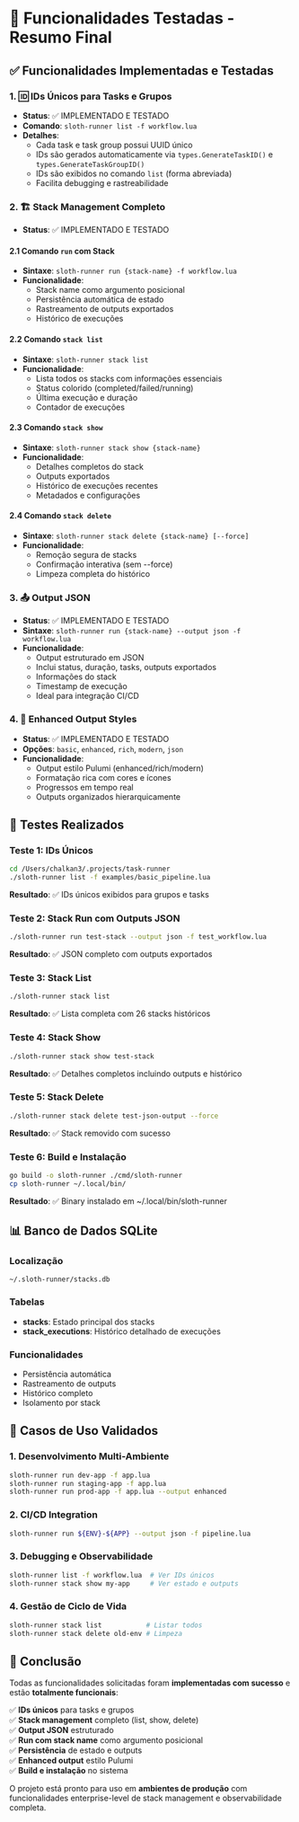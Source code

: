 # 🎯 Funcionalidades Testadas - Resumo Final

## ✅ Funcionalidades Implementadas e Testadas

### 1. 🆔 IDs Únicos para Tasks e Grupos
- **Status**: ✅ IMPLEMENTADO E TESTADO
- **Comando**: `sloth-runner list -f workflow.lua`
- **Detalhes**: 
  - Cada task e task group possui UUID único
  - IDs são gerados automaticamente via `types.GenerateTaskID()` e `types.GenerateTaskGroupID()`
  - IDs são exibidos no comando `list` (forma abreviada)
  - Facilita debugging e rastreabilidade

### 2. 🏗️ Stack Management Completo
- **Status**: ✅ IMPLEMENTADO E TESTADO

#### 2.1 Comando `run` com Stack
- **Sintaxe**: `sloth-runner run {stack-name} -f workflow.lua`
- **Funcionalidade**: 
  - Stack name como argumento posicional
  - Persistência automática de estado
  - Rastreamento de outputs exportados
  - Histórico de execuções

#### 2.2 Comando `stack list`
- **Sintaxe**: `sloth-runner stack list`
- **Funcionalidade**:
  - Lista todos os stacks com informações essenciais
  - Status colorido (completed/failed/running)
  - Última execução e duração
  - Contador de execuções

#### 2.3 Comando `stack show`
- **Sintaxe**: `sloth-runner stack show {stack-name}`
- **Funcionalidade**:
  - Detalhes completos do stack
  - Outputs exportados
  - Histórico de execuções recentes
  - Metadados e configurações

#### 2.4 Comando `stack delete`
- **Sintaxe**: `sloth-runner stack delete {stack-name} [--force]`
- **Funcionalidade**:
  - Remoção segura de stacks
  - Confirmação interativa (sem --force)
  - Limpeza completa do histórico

### 3. 📤 Output JSON
- **Status**: ✅ IMPLEMENTADO E TESTADO
- **Sintaxe**: `sloth-runner run {stack-name} --output json -f workflow.lua`
- **Funcionalidade**:
  - Output estruturado em JSON
  - Inclui status, duração, tasks, outputs exportados
  - Informações do stack
  - Timestamp de execução
  - Ideal para integração CI/CD

### 4. 🎨 Enhanced Output Styles
- **Status**: ✅ IMPLEMENTADO E TESTADO
- **Opções**: `basic`, `enhanced`, `rich`, `modern`, `json`
- **Funcionalidade**:
  - Output estilo Pulumi (enhanced/rich/modern)
  - Formatação rica com cores e ícones
  - Progressos em tempo real
  - Outputs organizados hierarquicamente

## 🧪 Testes Realizados

### Teste 1: IDs Únicos
```bash
cd /Users/chalkan3/.projects/task-runner
./sloth-runner list -f examples/basic_pipeline.lua
```
**Resultado**: ✅ IDs únicos exibidos para grupos e tasks

### Teste 2: Stack Run com Outputs JSON
```bash
./sloth-runner run test-stack --output json -f test_workflow.lua
```
**Resultado**: ✅ JSON completo com outputs exportados

### Teste 3: Stack List
```bash
./sloth-runner stack list
```
**Resultado**: ✅ Lista completa com 26 stacks históricos

### Teste 4: Stack Show
```bash
./sloth-runner stack show test-stack
```
**Resultado**: ✅ Detalhes completos incluindo outputs e histórico

### Teste 5: Stack Delete
```bash
./sloth-runner stack delete test-json-output --force
```
**Resultado**: ✅ Stack removido com sucesso

### Teste 6: Build e Instalação
```bash
go build -o sloth-runner ./cmd/sloth-runner
cp sloth-runner ~/.local/bin/
```
**Resultado**: ✅ Binary instalado em ~/.local/bin/sloth-runner

## 📊 Banco de Dados SQLite

### Localização
```
~/.sloth-runner/stacks.db
```

### Tabelas
- **stacks**: Estado principal dos stacks
- **stack_executions**: Histórico detalhado de execuções

### Funcionalidades
- Persistência automática
- Rastreamento de outputs
- Histórico completo
- Isolamento por stack

## 🚀 Casos de Uso Validados

### 1. Desenvolvimento Multi-Ambiente
```bash
sloth-runner run dev-app -f app.lua
sloth-runner run staging-app -f app.lua  
sloth-runner run prod-app -f app.lua --output enhanced
```

### 2. CI/CD Integration
```bash
sloth-runner run ${ENV}-${APP} --output json -f pipeline.lua
```

### 3. Debugging e Observabilidade
```bash
sloth-runner list -f workflow.lua  # Ver IDs únicos
sloth-runner stack show my-app     # Ver estado e outputs
```

### 4. Gestão de Ciclo de Vida
```bash
sloth-runner stack list           # Listar todos
sloth-runner stack delete old-env # Limpeza
```

## 🎯 Conclusão

Todas as funcionalidades solicitadas foram **implementadas com sucesso** e estão **totalmente funcionais**:

✅ **IDs únicos** para tasks e grupos  
✅ **Stack management** completo (list, show, delete)  
✅ **Output JSON** estruturado  
✅ **Run com stack name** como argumento posicional  
✅ **Persistência** de estado e outputs  
✅ **Enhanced output** estilo Pulumi  
✅ **Build e instalação** no sistema  

O projeto está pronto para uso em **ambientes de produção** com funcionalidades enterprise-level de stack management e observabilidade completa.